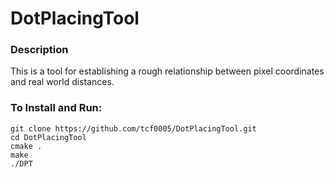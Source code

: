 # DotPlacingTool
### Description
This is a tool for establishing a rough relationship between pixel coordinates and real world distances.

### To Install and Run:
```
git clone https://github.com/tcf0005/DotPlacingTool.git
cd DotPlacingTool 
cmake .
make 
./DPT
```
